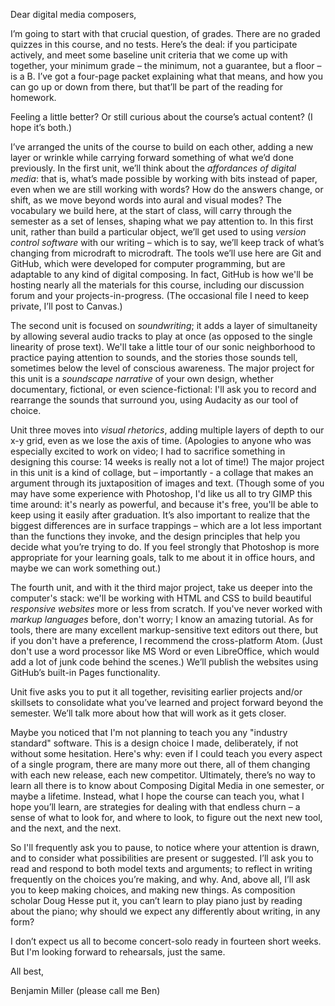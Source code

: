 Dear digital media composers,

I’m going to start with that crucial question, of grades. There are no graded quizzes in this course, and no tests. Here’s the deal: if you participate actively, and meet some baseline unit criteria that we come up with together, your minimum grade – the minimum, not a guarantee, but a floor – is a B. I’ve got a four-page packet explaining what that means, and how you can go up or down from there, but that’ll be part of the reading for homework.

Feeling a little better? Or still curious about the course’s actual content? (I hope it’s both.)

I’ve arranged the units of the course to build on each other, adding a new layer or wrinkle while carrying forward something of what we’d done previously. In the first unit, we’ll think about the *affordances of digital media*: that is, what’s made possible by working with bits instead of paper, even when we are still working with words? How do the answers change, or shift, as we move beyond words into aural and visual modes? The vocabulary we build here, at the start of class, will carry through the semester as a set of lenses, shaping what we pay attention to. In this first unit, rather than build a particular object, we’ll get used to using *version control software* with our writing – which is to say, we’ll keep track of what’s changing from microdraft to microdraft. The tools we’ll use here are Git and GitHub, which were developed for computer programming, but are adaptable to any kind of digital composing. In fact, GitHub is how we'll be hosting nearly all the materials for this course, including our discussion forum and your projects-in-progress. (The occasional file I need to keep private, I’ll post to Canvas.)

The second unit is focused on *soundwriting*; it adds a layer of simultaneity by allowing several audio tracks to play at once (as opposed to the single linearity of prose text). We'll take a little tour of our sonic neighborhood to practice paying attention to sounds, and the stories those sounds tell, sometimes below the level of conscious awareness. The major project for this unit is a *soundscape narrative* of your own design, whether documentary, fictional, or even science-fictional: I'll ask you to record and rearrange the sounds that surround you, using Audacity as our tool of choice.

Unit three moves into *visual rhetorics*, adding multiple layers of depth to our x-y grid, even as we lose the axis of time. (Apologies to anyone who was especially excited to work on video; I had to sacrifice something in designing this course: 14 weeks is really not a lot of time!) The major project in this unit is a kind of collage, but – importantly - a collage that makes an argument through its juxtaposition of images and text. (Though some of you may have some experience with Photoshop, I'd like us all to try GIMP this time around: it's nearly as powerful, and because it's free, you'll be able to keep using it easily after graduation. It’s also important to realize that the biggest differences are in surface trappings – which are a lot less important than the functions they invoke, and the design principles that help you decide what you’re trying to do. If you feel strongly that Photoshop is more appropriate for your learning goals, talk to me about it in office hours, and maybe we can work something out.)

The fourth unit, and with it the third major project, take us deeper into the computer's stack: we'll be working with HTML and CSS to build beautiful *responsive websites* more or less from scratch. If you've never worked with *markup languages* before, don't worry; I know an amazing tutorial. As for tools, there are many excellent markup-sensitive text editors out there, but if you don't have a preference, I recommend the cross-platform Atom. (Just don't use a word processor like MS Word or even LibreOffice, which would add a lot of junk code behind the scenes.) We’ll publish the websites using GitHub’s built-in Pages functionality.

Unit five asks you to put it all together, revisiting earlier projects and/or skillsets to consolidate what you’ve learned and project forward beyond the semester. We’ll talk more about how that will work as it gets closer.

Maybe you noticed that I'm not planning to teach you any "industry standard" software. This is a design choice I made, deliberately, if not without some hesitation. Here's why: even if I could teach you every aspect of a single program, there are many more out there, all of them changing with each new release, each new competitor. Ultimately, there’s no way to learn all there is to know about Composing Digital Media in one semester, or maybe a lifetime. Instead, what I hope the course can teach you, what I hope you’ll learn, are strategies for dealing with that endless churn – a sense of what to look for, and where to look, to figure out the next new tool, and the next, and the next.

So I'll frequently ask you to pause, to notice where your attention is drawn, and to consider what possibilities are present or suggested. I’ll ask you to read and respond to both model texts and arguments; to reflect in writing frequently on the choices you’re making, and why. And, above all, I’ll ask you to keep making choices, and making new things. As composition scholar Doug Hesse put it, you can’t learn to play piano just by reading about the piano; why should we expect any differently about writing, in any form?

I don’t expect us all to become concert-solo ready in fourteen short weeks. But I'm looking forward to rehearsals, just the same.

All best,

Benjamin Miller
(please call me Ben)
